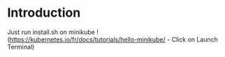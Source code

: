 # Introduction
Just run install.sh on minikube !
(https://kubernetes.io/fr/docs/tutorials/hello-minikube/ - Click on Launch Terminal)